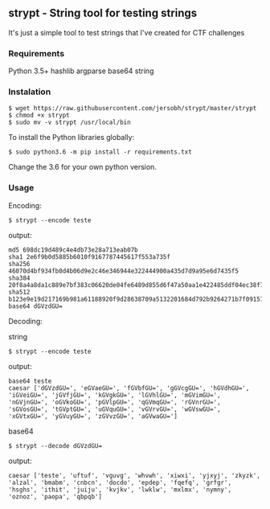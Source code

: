 ## strypt - String tool for testing strings
It's just a simple tool to test strings that I've created for CTF challenges

### Requirements
Python 3.5+
hashlib
argparse
base64
string

### Instalation
```
$ wget https://raw.githubusercontent.com/jersobh/strypt/master/strypt
$ chmod +x strypt 
$ sudo mv -v strypt /usr/local/bin 
```

To install the Python libraries globally:

```
$ sudo python3.6 -m pip install -r requirements.txt
```
Change the 3.6 for your own python version.

### Usage
Encoding:
```
$ strypt --encode teste
```
output:
```
md5 698dc19d489c4e4db73e28a713eab07b
sha1 2e6f9b0d5885b6010f9167787445617f553a735f
sha256 46070d4bf934fb0d4b06d9e2c46e346944e322444900a435d7d9a95e6d7435f5
sha384 20f8a4a8da1c889e7bf383c06620de04fe6489d855d6f47a50aa1e422485ddf04ec38f7cb0ace1c22c951bc479757555
sha512 b123e9e19d217169b981a61188920f9d28638709a5132201684d792b9264271b7f09157ed4321b1c097f7a4abecfc0977d40a7ee599c845883bd1074ca23c4af
base64 dGVzdGU=
```

Decoding: 

string
```
$ strypt --encode teste
```
output:
```
base64 teste
caesar ['dGVzdGU=', 'eGVaeGU=', 'fGVbfGU=', 'gGVcgGU=', 'hGVdhGU=', 'iGVeiGU=', 'jGVfjGU=', 'kGVgkGU=', 'lGVhlGU=', 'mGVimGU=', 'nGVjnGU=', 'oGVkoGU=', 'pGVlpGU=', 'qGVmqGU=', 'rGVnrGU=', 'sGVosGU=', 'tGVptGU=', 'uGVquGU=', 'vGVrvGU=', 'wGVswGU=', 'xGVtxGU=', 'yGVuyGU=', 'zGVvzGU=', 'aGVwaGU=']
```

base64
```
$ strypt --decode dGVzdGU=
```
output:
```
caesar ['teste', 'uftuf', 'vguvg', 'whvwh', 'xiwxi', 'yjxyj', 'zkyzk', 'alzal', 'bmabm', 'cnbcn', 'docdo', 'epdep', 'fqefq', 'grfgr', 'hsghs', 'ithit', 'juiju', 'kvjkv', 'lwklw', 'mxlmx', 'nymny', 'oznoz', 'paopa', 'qbpqb']
```
